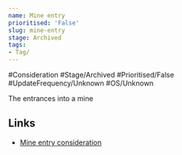 ```yaml
---
name: Mine entry
prioritised: 'False'
slug: mine-entry
stage: Archived
tags:
- Tag/
---
```


#Consideration #Stage/Archived #Prioritised/False #UpdateFrequency/Unknown #OS/Unknown

The entrances into a mine

## Links

* [Mine entry consideration](https://design.planning.data.gov.uk/planning-consideration/mine-entry)